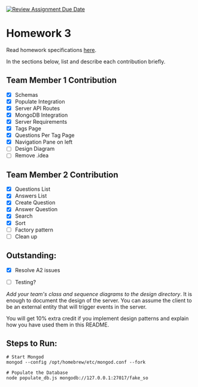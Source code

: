 [![Review Assignment Due Date](https://classroom.github.com/assets/deadline-readme-button-24ddc0f5d75046c5622901739e7c5dd533143b0c8e959d652212380cedb1ea36.svg)](https://classroom.github.com/a/8-yb8gCE)
# Homework 3

Read homework specifications [here](https://northeastern-my.sharepoint.com/:w:/r/personal/j_mitra_northeastern_edu/Documents/cs%205500/CS5500%20Foundations%20of%20Software%20Engineering.docx?d=wf0fe626cdd1e44558d38e6e595b6e433&csf=1&web=1&e=EDdUEu).

In the sections below, list and describe each contribution briefly.

## Team Member 1 Contribution
- [X] Schemas
- [X] Populate Integration
- [X] Server API Routes
- [X] MongoDB Integration
- [X] Server Requirements
- [X] Tags Page
- [X] Questions Per Tag Page
- [X] Navigation Pane on left
- [ ] Design Diagram
- [ ] Remove .idea

## Team Member 2 Contribution
- [x] Questions List
- [X] Answers List
- [x] Create Question
- [X] Answer Question
- [X] Search 
- [X] Sort
- [ ] Factory pattern
- [ ] Clean up

## Outstanding:
- [X] Resolve A2 issues
- [ ] Testing?


*Add your team's class and sequence diagrams to the design directory*. It is enough to document the design of the server. You can assume the client to be an external entity that will trigger events in the server.

You will get 10% extra credit if you implement design patterns and explain how you have used them in this README.

## Steps to Run:

    # Start Mongod
    mongod --config /opt/homebrew/etc/mongod.conf --fork

    # Populate the Database
    node populate_db.js mongodb://127.0.0.1:27017/fake_so

